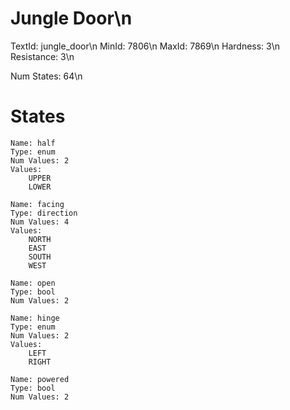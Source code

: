 # Jungle Door\n
TextId: jungle_door\n
MinId: 7806\n
MaxId: 7869\n
Hardness: 3\n
Resistance: 3\n

Num States: 64\n
# States
```
Name: half
Type: enum
Num Values: 2
Values:
    UPPER
    LOWER

Name: facing
Type: direction
Num Values: 4
Values:
    NORTH
    EAST
    SOUTH
    WEST

Name: open
Type: bool
Num Values: 2

Name: hinge
Type: enum
Num Values: 2
Values:
    LEFT
    RIGHT

Name: powered
Type: bool
Num Values: 2
```